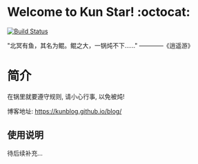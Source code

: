 # Welcome to Kun Star! :octocat:

[![Build Status](https://travis-ci.org/KunBlog/blog.svg?branch=master)](https://travis-ci.org/KunBlog/blog)

"北冥有鱼，其名为鲲。鲲之大，一锅炖不下......"   ————《逍遥游》

# 简介

在锅里就要遵守规则, 请小心行事, 以免被炖!

博客地址: https://kunblog.github.io/blog/

## 使用说明

待后续补充...
